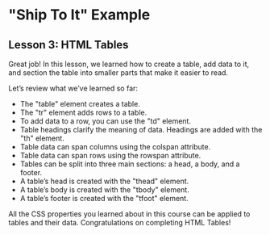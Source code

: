 # "Ship To It" Example
## Lesson 3: HTML Tables
Great job! In this lesson, we learned how to create a table, add data to it, and section the table into smaller parts that make it easier to read.

Let’s review what we’ve learned so far:

* The "table" element creates a table.
* The "tr" element adds rows to a table.
* To add data to a row, you can use the "td" element.
* Table headings clarify the meaning of data. Headings are added with the "th" element.
* Table data can span columns using the colspan attribute.
* Table data can span rows using the rowspan attribute.
* Tables can be split into three main sections: a head, a body, and a footer.
* A table’s head is created with the "thead" element.
* A table’s body is created with the "tbody" element.
* A table’s footer is created with the "tfoot" element.

All the CSS properties you learned about in this course can be applied to tables and their data.
Congratulations on completing HTML Tables!
